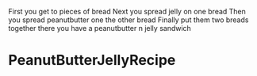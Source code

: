 First you get to pieces of bread 
Next you spread jelly on one bread
Then you spread peanutbutter one the other bread
Finally put them two breads together there you have a peanutbutter n jelly sandwich
# PeanutButterJellyRecipe

